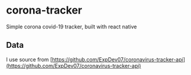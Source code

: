 # corona-tracker
Simple corona covid-19 tracker, built with react native

## Data
I use source from [https://github.com/ExpDev07/coronavirus-tracker-api](https://github.com/ExpDev07/coronavirus-tracker-api)
